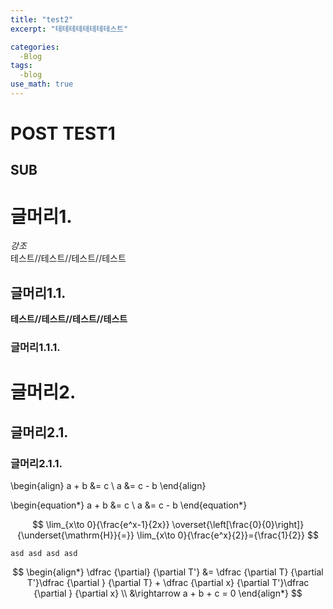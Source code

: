 ```yaml
---
title: "test2"
excerpt: "테테테테테테테테스트"

categories:
  -Blog
tags:
  -blog
use_math: true
---
```



POST TEST1
=============

SUB
-------------

# 글머리1.

*강조*    
테스트//테스트//테스트//테스트    

## 글머리1.1.

__테스트//테스트//테스트//테스트__

### 글머리1.1.1.

# 글머리2.
## 글머리2.1.
### 글머리2.1.1.


\begin{align}
    a + b &= c \\
    a &= c - b
\end{align}

\begin{equation*}
    a + b &= c \\
    a &= c - b
\end{equation*}

$$
\lim_{x\to 0}{\frac{e^x-1}{2x}}
\overset{\left[\frac{0}{0}\right]}{\underset{\mathrm{H}}{=}}
\lim_{x\to 0}{\frac{e^x}{2}}={\frac{1}{2}}
$$

```asd asd asd asd```

$$
\begin{align*}
\dfrac {\partial} {\partial T'} &= \dfrac {\partial T} {\partial T'}\dfrac {\partial } {\partial T} + \dfrac {\partial x} {\partial T'}\dfrac {\partial } {\partial x}    \\
&\rightarrow a + b + c = 0
\end{align*}
$$